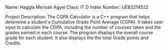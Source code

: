 Name: Haggla Mensah Agyei
Class: IT D
Index Number: UEB3214522

Project Description:
The CGPA Calculator is a C++ program that helps determine a student's Cumulative Grade Point Average (CGPA). 
It takes user input to calculate the CGPA, including the number of courses taken and the grades earned in each course. 
The program displays the overall course grade for each student.
It also displays the the total Grade points and Credits. 

